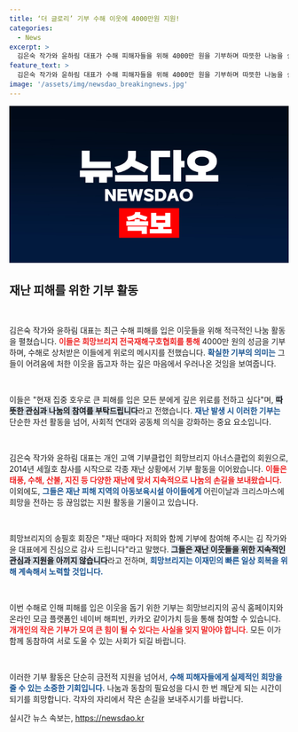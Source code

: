 ```yaml
---
title: ‘더 글로리’ 기부 수해 이웃에 4000만원 지원!
categories:
  - News
excerpt: >
  김은숙 작가와 윤하림 대표가 수해 피해자들을 위해 4000만 원을 기부하며 따뜻한 나눔을 실천했습니다. 이들의 지속적인 기부 활동은 많은 이들에게 희망과 참여를 불러일으키고 있습니다. 함께 나누는 힘, 지금 클릭해 주세요!
feature_text: >
  김은숙 작가와 윤하림 대표가 수해 피해자들을 위해 4000만 원을 기부하며 따뜻한 나눔을 실천했습니다. 이들의 지속적인 기부 활동은 많은 이들에게 희망과 참여를 불러일으키고 있습니다. 함께 나누는 힘, 지금 클릭해 주세요!
image: '/assets/img/newsdao_breakingnews.jpg'
---
```


<p><img src="/assets/img/newsdao_breakingnews.jpg" alt="ontimetimes 속보" /></p>

<h2 data-ke-size="size26">재난 피해를 위한 기부 활동</h2>

<p data-ke-size="size16">&nbsp;</p>  

<p>김은숙 작가와 윤하림 대표는 최근 수해 피해를 입은 이웃들을 위해 적극적인 나눔 활동을 펼쳤습니다. <b><span style="color: #ee2323;">이들은 희망브리지 전국재해구호협회를 통해</span></b> 4000만 원의 성금을 기부하며, 수해로 상처받은 이들에게 위로의 메시지를 전했습니다. <b><span style="color: #1a5490;">확실한 기부의 의미는</span></b> 그들이 어려움에 처한 이웃을 돕고자 하는 깊은 마음에서 우러나온 것임을 보여줍니다.</p>

<p data-ke-size="size16">&nbsp;</p>  

<p>이들은 "현재 집중 호우로 큰 피해를 입은 모든 분에게 깊은 위로를 전하고 싶다"며, <b><span style="background-color: #21538527;">따뜻한 관심과 나눔의 참여를 부탁드립니다</span></b>라고 전했습니다. <b><span style="color: #1a5490;">재난 발생 시 이러한 기부는</span></b> 단순한 자선 활동을 넘어, 사회적 연대와 공동체 의식을 강화하는 중요 요소입니다.</p>

<p data-ke-size="size16">&nbsp;</p>  

<p>김은숙 작가와 윤하림 대표는 개인 고액 기부클럽인 희망브리지 아너스클럽의 회원으로, 2014년 세월호 참사를 시작으로 각종 재난 상황에서 기부 활동을 이어왔습니다. <b><span style="color: #ee2323;">이들은 태풍, 수해, 산불, 지진 등 다양한 재난에 맞서 지속적으로 나눔의 손길을 보내왔습니다.</span></b> 이외에도, <b><span style="color: #1a5490;">그들은 재난 피해 지역의 아동보육시설 아이들에게</span></b> 어린이날과 크리스마스에 희망을 전하는 등 끊임없는 지원 활동을 기울이고 있습니다.</p>

<p data-ke-size="size16">&nbsp;</p>  

<p>희망브리지의 송필호 회장은 "재난 때마다 저희와 함께 기부에 참여해 주시는 김 작가와 윤 대표에게 진심으로 감사 드립니다"라고 말했다. <b><span style="background-color: #21538527;">그들은 재난 이웃들을 위한 지속적인 관심과 지원을 아끼지 않습니다</span></b>라고 전하며, <b><span style="color: #1a5490;">희망브리지는 이재민의 빠른 일상 회복을 위해 계속해서 노력할 것입니다.</span></b></p>

<p data-ke-size="size16">&nbsp;</p>  

<p>이번 수해로 인해 피해를 입은 이웃을 돕기 위한 기부는 희망브리지의 공식 홈페이지와 온라인 모금 플랫폼인 네이버 해피빈, 카카오 같이가치 등을 통해 참여할 수 있습니다. <b><span style="color: #ee2323;">개개인의 작은 기부가 모여 큰 힘이 될 수 있다는 사실을 잊지 말아야 합니다.</span></b> 모든 이가 함께 동참하여 서로 도울 수 있는 사회가 되길 바랍니다. </p>

<p data-ke-size="size16">&nbsp;</p>  

<p>이러한 기부 활동은 단순히 금전적 지원을 넘어서, <b><span style="color: #1a5490;">수해 피해자들에게 실제적인 희망을 줄 수 있는 소중한 기회입니다.</span></b> 나눔과 동참의 필요성을 다시 한 번 깨닫게 되는 시간이 되기를 희망합니다. 각자의 자리에서 작은 손길을 보내주시기를 바랍니다.</p>
실시간 뉴스 속보는, <a href="https://newsdao.kr" rel="dofollow">https://newsdao.kr</a>


